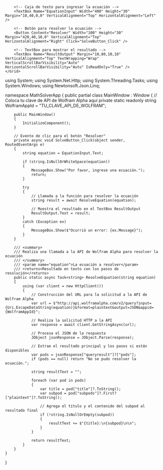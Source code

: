 <Window x:Class="MathSolverApp.MainWindow"
        xmlns="http://schemas.microsoft.com/winfx/2006/xaml/presentation"
        xmlns:x="http://schemas.microsoft.com/winfx/2006/xaml"
        Title="Math Solver App" Height="350" Width="525">
    <Grid>
        <TextBlock Text="Ingrese la ecuación:" Margin="10,10,0,0" VerticalAlignment="Top" HorizontalAlignment="Left" />
        
        <!-- Caja de texto para ingresar la ecuación -->
        <TextBox Name="EquationInput" Width="400" Height="30" Margin="10,40,0,0" VerticalAlignment="Top" HorizontalAlignment="Left" />

        <!-- Botón para resolver la ecuación -->
        <Button Content="Resolver" Width="100" Height="30" Margin="420,40,10,0" VerticalAlignment="Top" HorizontalAlignment="Right" Click="SolveButton_Click" />

        <!-- TextBox para mostrar el resultado -->
        <TextBox Name="ResultOutput" Margin="10,80,10,10" VerticalAlignment="Top" TextWrapping="Wrap" VerticalScrollBarVisibility="Auto" HorizontalScrollBarVisibility="Auto" IsReadOnly="True" />
    </Grid>
</Window>
using System;
using System.Net.Http;
using System.Threading.Tasks;
using System.Windows;
using Newtonsoft.Json.Linq;

namespace MathSolverApp
{
    public partial class MainWindow : Window
    {
        // Coloca tu clave de API de Wolfram Alpha aquí
        private static readonly string WolframAppId = "TU_CLAVE_API_DE_WOLFRAM";

        public MainWindow()
        {
            InitializeComponent();
        }

        // Evento de clic para el botón "Resolver"
        private async void SolveButton_Click(object sender, RoutedEventArgs e)
        {
            string equation = EquationInput.Text;

            if (string.IsNullOrWhiteSpace(equation))
            {
                MessageBox.Show("Por favor, ingrese una ecuación.");
                return;
            }

            try
            {
                // Llamada a la función para resolver la ecuación
                string result = await ResolveEquation(equation);

                // Muestra el resultado en el TextBox ResultOutput
                ResultOutput.Text = result;
            }
            catch (Exception ex)
            {
                MessageBox.Show($"Ocurrió un error: {ex.Message}");
            }
        }

        /// <summary>
        /// Realiza una llamada a la API de Wolfram Alpha para resolver la ecuación
        /// </summary>
        /// <param name="equation">La ecuación a resolver</param>
        /// <returns>Resultado en texto con los pasos de resolución</returns>
        public static async Task<string> ResolveEquation(string equation)
        {
            using (var client = new HttpClient())
            {
                // Construcción del URL para la solicitud a la API de Wolfram Alpha
                var url = $"http://api.wolframalpha.com/v2/query?input={Uri.EscapeDataString(equation)}&format=plaintext&output=JSON&appid={WolframAppId}";
                
                // Realiza la solicitud HTTP a la API
                var response = await client.GetStringAsync(url);

                // Procesa el JSON de la respuesta
                JObject jsonResponse = JObject.Parse(response);

                // Extrae el resultado principal y los pasos si están disponibles
                var pods = jsonResponse["queryresult"]?["pods"];
                if (pods == null) return "No se pudo resolver la ecuación.";

                string resultText = "";

                foreach (var pod in pods)
                {
                    var title = pod["title"]?.ToString();
                    var subpod = pod["subpods"]?.First?["plaintext"]?.ToString();

                    // Agrega el título y el contenido del subpod al resultado final
                    if (!string.IsNullOrEmpty(subpod))
                    {
                        resultText += $"{title}:\n{subpod}\n\n";
                    }
                }

                return resultText;
            }
        }
    }
}
